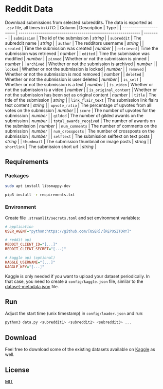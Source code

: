 # Reddit Data
Download submissions from selected subreddits.
The data is exported as `.csv` file, all times in *UTC*:
| Column                  | Description                                                    | Type     |
| ----------------------- | -------------------------------------------------------------- | -------- |
| `submission`            | The id of the submission                                       | *string* |
| `subreddit`             | The subreddit name                                             | *string* |
| `author`                | The redditors username                                         | *string* |
| `created`               | Time the submission was created                                | *number* |
| `retrieved`             | Time the submission was retrieved                              | *number* |
| `edited`                | Time the submission was modified                               | *number* |
| `pinned`                | Whether or not the submission is pinned                        | *number* |
| `archived`              | Whether or not the submission is archived                      | *number* |
| `locked`                | Whether or not the submission is locked                        | *number* |
| `removed`               | Whether or not the submission is mod removed                   | *number* |
| `deleted`               | Whether or not the submission is user deleted                  | *number* |
| `is_self`               | Whether or not the submission is a text                        | *number* |
| `is_video`              | Whether or not the submission is a video                       | *number* |
| `is_original_content`   | Whether or not the submission has been set as original content | *number* |
| `title`                 | The title of the submission                                    | *string* |
| `link_flair_text`       | The submission link flairs text content                        | *string* |
| `upvote_ratio`          | The percentage of upvotes from all votes on the submission     | *number* |
| `score`                 | The number of upvotes for the submission                       | *number* |
| `gilded`                | The number of gilded awards on the submission                  | *number* |
| `total_awards_received` | The number of awards on the submission                         | *number* |
| `num_comments`          | The number of comments on the submission                       | *number* |
| `num_crossposts`        | The number of crossposts on the submission                     | *number* |
| `selftext`              | The submission selftext on text posts                          | *string* |
| `thumbnail`             | The submission thumbnail on image posts                        | *string* |
| `shortlink`             | The submission short url                                       | *string* |

## Requirements

### Packages
```bash
sudo apt install libsnappy-dev
```

```bash
pip3 install -r requirements.txt
```

### Environment
Create file `.streamlit/secrets.toml` and set environment variables:
```ini
# application
USER_AGENT="python:https://github.com/[USER]/[REPOSITORY]"

# reddit api
REDDIT_CLIENT_ID="[...]"
REDDIT_CLIENT_SECRET="[...]"

# kaggle api (optional)
KAGGLE_USERNAME="[...]"
KAGGLE_KEY="[...]"
```

Kaggle is only needed if you want to upload your dataset periodically. In that case, you need to create a `config/kaggle.json` file, similar to the [dataset-metadata.json](https://github.com/Kaggle/kaggle-api/wiki/Dataset-Metadata) file.

## Run

Adjust the start time (unix timestamp) in `config/loader.json` and run:
```bash
python3 data.py <subreddit1> <subreddit2> <subreddit3> ...
```

## Download

Feel free to download some of the existing datasets available on [Kaggle](https://www.kaggle.com/leukipp/datasets?search=reddit) as well.

## License
[MIT](/LICENSE)